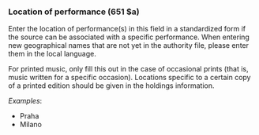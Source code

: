 ### Location of performance (651 $a)

Enter the location of performance(s) in this field in a standardized form if the source can be associated with a
specific performance. When entering new geographical names that are not yet in the authority file, please enter them in
the local language.

For printed music, only fill this out in the case of occasional prints (that is, music written for a specific occasion).
Locations specific to a certain copy of a printed edition should be given in the holdings information.

_Examples_:

- Praha
- Milano
